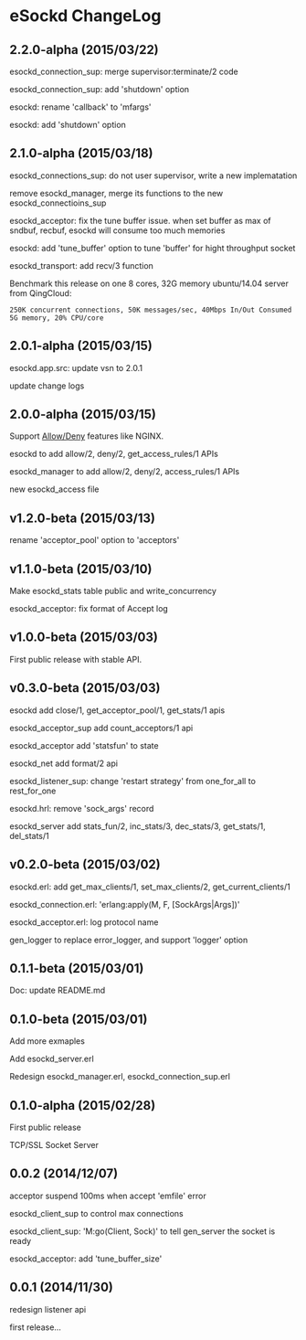 
eSockd ChangeLog
==================

2.2.0-alpha (2015/03/22)
------------------------

esockd_connection_sup: merge supervisor:terminate/2 code

esockd_connection_sup: add 'shutdown' option

esockd: rename 'callback' to 'mfargs'

esockd: add 'shutdown' option


2.1.0-alpha (2015/03/18)
------------------------

esockd_connections_sup: do not user supervisor, write a new implematation

remove esockd_manager, merge its functions to the new esockd_connectioins_sup

esockd_acceptor: fix the tune buffer issue. when set buffer as max of sndbuf, recbuf, esockd will consume too much memories

esockd: add 'tune_buffer' option to tune 'buffer' for hight throughput socket

esockd_transport: add recv/3 function

Benchmark this release on one 8 cores, 32G memory ubuntu/14.04 server from QingCloud:

```
250K concurrent connections, 50K messages/sec, 40Mbps In/Out Consumed 5G memory, 20% CPU/core
```


2.0.1-alpha (2015/03/15)
------------------------

esockd.app.src: update vsn to 2.0.1

update change logs


2.0.0-alpha (2015/03/15)
------------------------

Support [Allow/Deny](https://github.com/emqtt/esockd/wiki/Allow-and-Deny) features like NGINX.

esockd to add allow/2, deny/2, get_access_rules/1 APIs

esockd_manager to add allow/2, deny/2, access_rules/1 APIs

new esockd_access file


v1.2.0-beta (2015/03/13)
------------------------

rename 'acceptor_pool' option to 'acceptors'


v1.1.0-beta (2015/03/10)
------------------------

Make esockd_stats table public and write_concurrency

esockd_acceptor: fix format of Accept log


v1.0.0-beta (2015/03/03)
------------------------

First public release with stable API.


v0.3.0-beta (2015/03/03)
------------------------

esockd add close/1, get_acceptor_pool/1, get_stats/1 apis

esockd_acceptor_sup add count_acceptors/1 api

esockd_acceptor add 'statsfun' to state

esockd_net add format/2 api

esockd_listener_sup: change 'restart strategy' from one_for_all to rest_for_one

esockd.hrl: remove 'sock_args' record 

esockd_server add stats_fun/2, inc_stats/3, dec_stats/3, get_stats/1, del_stats/1


v0.2.0-beta (2015/03/02)
------------------------

esockd.erl: add get_max_clients/1, set_max_clients/2, get_current_clients/1

esockd_connection.erl: 'erlang:apply(M, F, [SockArgs|Args])'

esockd_acceptor.erl: log protocol name

gen_logger to replace error_logger, and support 'logger' option


0.1.1-beta (2015/03/01)
------------------------

Doc: update README.md


0.1.0-beta (2015/03/01)
------------------------

Add more exmaples

Add esockd_server.erl

Redesign esockd_manager.erl, esockd_connection_sup.erl


0.1.0-alpha (2015/02/28)
------------------------

First public release

TCP/SSL Socket Server


0.0.2 (2014/12/07)
------------------------

acceptor suspend 100ms when accept 'emfile' error

esockd_client_sup to control max connections

esockd_client_sup: 'M:go(Client, Sock)' to tell gen_server the socket is ready

esockd_acceptor: add 'tune_buffer_size'


0.0.1 (2014/11/30)
------------------------

redesign listener api

first release...


